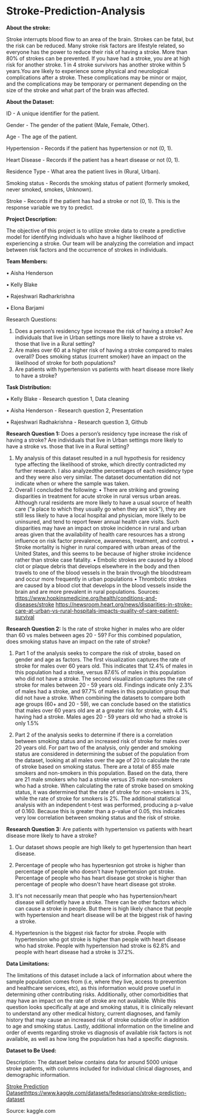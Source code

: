 # Stroke-Prediction-Analysis

**About the stroke:**

Stroke interrupts blood flow to an area of the brain. Strokes can be fatal, but the risk can be reduced. Many stroke risk factors are lifestyle related, so everyone has the power to reduce their risk of having a stroke. More than 80% of strokes can be prevented. If you have had a stroke, you are at high risk for another stroke. 1 in 4 stroke survivors has another stroke within 5 years.You are likely to experience some physical and neurological complications after a stroke. These complications may be minor or major, and the complications may be temporary or permanent depending on the size of the stroke and what part of the brain was affected.

**About the Dataset:**

ID - A unique identifier for the patient.

Gender - The gender of the patient (Male, Female, Other).

Age - The age of the patient.

Hypertension - Records if the patient has hypertension or not (0, 1).

Heart Disease - Records if the patient has a heart disease or not (0, 1).

Residence Type - What area the patient lives in (Rural, Urban).

Smoking status - Records the smoking status of patient (formerly smoked, never smoked, smokes, Unknown).

Stroke - Records if the patient has had a stroke or not (0, 1). This is the response variable we try to predict.

**Project Description:**

The objective of this project is to utilize stroke data to create a predictive model for identifying individuals who have a higher likelihood of experiencing a stroke. Our team will be analyzing the correlation and impact between risk factors and the occurrence of strokes in individuals. 

**Team Members:**

•	Aisha Henderson

•	Kelly Blake 

•	Rajeshwari Radharkrishna

•	Elona Barjami 


Research Questions:
1.	Does a person’s residency type increase the risk of having a stroke? Are individuals that live in Urban settings more likely to have a stroke vs. those that live in a Rural setting?
2.	Are males over 60 at a higher risk of having a stroke compared to males overall? Does smoking status (current smoker) have an impact on the likelihood of stroke for both populations?
3.	Are patients with hypertension vs patients with heart disease more likely to have a stroke?

**Task Distribution:**

• Kelly Blake - Research question 1, Data cleaning

• Aisha Henderson - Research question 2, Presentation

• Rajeshwari Radhakrishna - Research question 3, Github


**Research Question 1:** Does a person’s residency type increase the risk of having a stroke? Are individuals that live in Urban settings more likely to have a stroke vs. those that live in a Rural setting?
1. My analysis of this dataset resulted in a null hypothesis for residency type affecting the likelihood of stroke, which directly contradicted my further research. I also analyzedthe percentages of each residency type and they were also very similar. The dataset documentation did not indicate when or where the sample was taken.
2. Overall I concluded the following: • There are striking and growing disparities in treatment for acute stroke in rural versus urban areas. Although rural residents are more likely to have a usual source of health care (“a place to which they usually go when they are sick”), they are still less likely to have a local hospital and physician, more likely to be uninsured, and tend to report fewer annual health care visits. Such disparities may have an impact on stroke incidence in rural and urban areas given that the availability of health care resources has a strong influence on risk factor prevalence, awareness, treatment, and control. • Stroke mortality is higher in rural compared with urban areas of the United States, and this seems to be because of higher stroke incidence rather than stroke case fatality. • Embolic strokes are caused by a blood clot or plaque debris that develops elsewhere in the body and then travels to one of the blood vessels in the brain through the bloodstream and occur more frequently in urban populations • Thrombotic strokes are caused by a blood clot that develops in the blood vessels inside the brain and are more prevalent in rural populations. Sources: https://www.hopkinsmedicine.org/health/conditions-and-diseases/stroke https://newsroom.heart.org/news/disparities-in-stroke-care-at-urban-vs-rural-hospitals-impacts-quality-of-care-patient-survival


**Research Question 2:** Is the rate of stroke higher in males who are older than 60 vs males between ages 20 - 59? For this combined population, does smoking status have an impact on the rate of stroke?

1. Part 1 of the analysis seeks to compare the risk of stroke, based on gender and age as factors.
The first visualization captures the rate of stroke for males over 60 years old. This indicates that 12.4% of males in this population had a stroke, versus 87.6% of males in this population who did not have a stroke.
The second visualization captures the rate of stroke for males between 20 - 59 years old. Findings indicate only 2.3% of males had a stroke, and 97.7% of males in this population group that did not have a stroke.
When combining the datasets to compare both age groups (60+ and 20 - 59), we can conclude based on the statistics that males over 60 years old are at a greater risk for stroke, with 4.4% having had a stroke. Males ages 20 - 59 years old who had a stroke is only 1.5%

2. Part 2 of the analysis seeks to determine if there is a correlation between smoking status and an increased risk of stroke for males over 20 years old.
For part two of the analysis, only gender and smoking status are considered in determining the subset of the population from the dataset, looking at all males over the age of 20 to calculate the rate of stroke based on smoking status. There are a total of 855 male smokers and non-smokers in this population. Based on the data, there are 21 male smokers who had a stroke versus 25 male non-smokers who had a stroke.
When calculating the rate of stroke based on smoking status, it was determined that the rate of stroke for non-smokers is 3%, while the rate of stroke for smokers is 2%. The additional statistical analysis with an independent t-test was performed, producing a p-value of 0.160. Because this is greater than a p-value of 0.05, this indicates very low correlation between smoking status and the risk of stroke.

**Research Question 3:** Are patients with hypertension vs patients with heart disease more likely to have a stroke?

1. Our dataset shows people are high likely to get hypertension than heart disease. 

2. Percentage of people who has hypertesnion got stroke is higher than percentage of people who doesn't have hypertension got stroke. Percentage of people who has heart disease got stroke is higher than percentage of people who doesn't have heart disease got stroke.

3. It's not necessarily mean that people who has hypertension/heart disease will definetly have a stroke. There can be other factors which can cause a stroke in people. But there is high likely chance that people with hypertension and heart disease will be at the biggest risk of having a stroke.

4. Hypertesnion is the biggest risk factor for stroke. People with hypertension who got stroke is higher than people with heart disease who had stroke. People with hypertension had stroke is 62.8% and people with heart disease had a stroke is 37.2%.


**Data Limitations:**

The limitations of this dataset include a lack of information about where the sample population comes from (i.e, where they live, access to prevention and healthcare services, etc), as this information would prove useful in determining other contributing risks.
Additionally, other comorbidities that may have an impact on the rate of stroke are not available. While this question looks specifically at age and smoking status, it is clinically relevant to understand any other medical history, current diagnoses, and family history that may cause an increased risk of stroke outside of/or in addition to age and smoking status.
Lastly, additional information on the timeline and order of events regarding stroke vs diagnosis of available risk factors is not available, as well as how long the population has had a specific diagnosis.

**Dataset to Be Used:**

Description: The dataset below contains data for around 5000 unique stroke patients, with columns included for individual clinical diagnoses, and demographic information. 

[Stroke Prediction Dataset](https://www.kaggle.com/datasets/fedesoriano/stroke-prediction-dataset)https://www.kaggle.com/datasets/fedesoriano/stroke-prediction-dataset

Source: kaggle.com 

